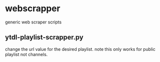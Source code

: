# webscrapper
generic web scraper scripts


## ytdl-playlist-scrapper.py 
change the url value for the desired playlist. note this only works for public playlist not channels.
